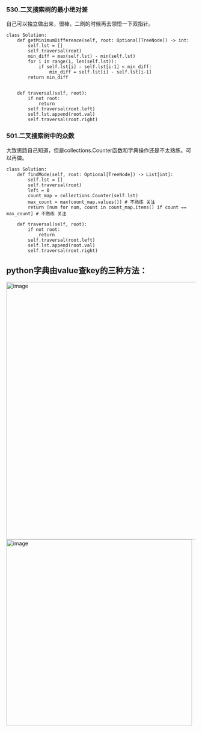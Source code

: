 ### 530.二叉搜索树的最小绝对差 
自己可以独立做出来，很棒，二刷的时候再去领悟一下双指针。
```
class Solution:
    def getMinimumDifference(self, root: Optional[TreeNode]) -> int:
        self.lst = []
        self.traversal(root)
        min_diff = max(self.lst) - min(self.lst)
        for i in range(1, len(self.lst)):
            if self.lst[i] - self.lst[i-1] < min_diff:
                min_diff = self.lst[i] - self.lst[i-1]
        return min_diff


    def traversal(self, root):
        if not root:
            return
        self.traversal(root.left)
        self.lst.append(root.val)
        self.traversal(root.right)
```

###  501.二叉搜索树中的众数 

大致思路自己知道，但是collections.Counter函数和字典操作还是不太熟练。可以再做。
```
class Solution:
    def findMode(self, root: Optional[TreeNode]) -> List[int]:
        self.lst = []
        self.traversal(root)
        left = 0
        count_map = collections.Counter(self.lst)
        max_count = max(count_map.values()) # 不熟练 关注
        return [num for num, count in count_map.items() if count == max_count] # 不熟练 关注
 
    def traversal(self, root):
        if not root:
            return
        self.traversal(root.left)
        self.lst.append(root.val)
        self.traversal(root.right)
```

## python字典由value查key的三种方法：

<img width="683" alt="image" src="https://github.com/fifi1120/coding_study_blog/assets/98888516/45eaf9a8-26db-4f4a-9027-e5d9eb9df39a">

<img width="494" alt="image" src="https://github.com/fifi1120/coding_study_blog/assets/98888516/f09cebdb-b088-436f-aa57-cdf565d48d6e">



